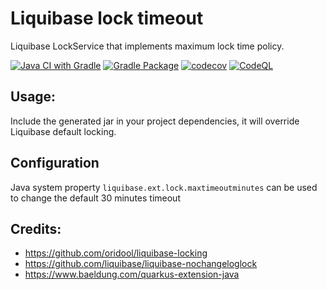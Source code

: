 # Liquibase lock timeout
Liquibase LockService that implements maximum lock time policy.

[![Java CI with Gradle](https://github.com/hsiliev/liquibase-lock-timeout/actions/workflows/gradle.yml/badge.svg)](https://github.com/hsiliev/liquibase-lock-timeout/actions/workflows/gradle.yml)
[![Gradle Package](https://github.com/hsiliev/liquibase-lock-timeout/actions/workflows/gradle-publish.yml/badge.svg)](https://github.com/hsiliev/liquibase-lock-timeout/actions/workflows/gradle-publish.yml)
[![codecov](https://codecov.io/gh/hsiliev/liquibase-lock-timeout/branch/main/graph/badge.svg?token=Y9TJ86AVTF)](https://codecov.io/gh/hsiliev/liquibase-lock-timeout)
[![CodeQL](https://github.com/hsiliev/liquibase-lock-timeout/actions/workflows/codeql-analysis.yml/badge.svg)](https://github.com/hsiliev/liquibase-lock-timeout/actions/workflows/codeql-analysis.yml)

## Usage:
Include the generated jar in your project dependencies, it will override Liquibase default locking.

## Configuration
Java system property `liquibase.ext.lock.maxtimeoutminutes` can be used to change the default 30 minutes timeout

## Credits:
* https://github.com/oridool/liquibase-locking
* https://github.com/liquibase/liquibase-nochangeloglock
* https://www.baeldung.com/quarkus-extension-java
